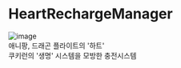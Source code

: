 # HeartRechargeManager
![image](https://user-images.githubusercontent.com/1351568/106141579-a7f7b080-61b3-11eb-92fe-c27089a5add7.png)  
애니팡, 드래곤 플라이트의 '하트'  
쿠키런의 '생명' 시스템을 모방한 충전시스템
